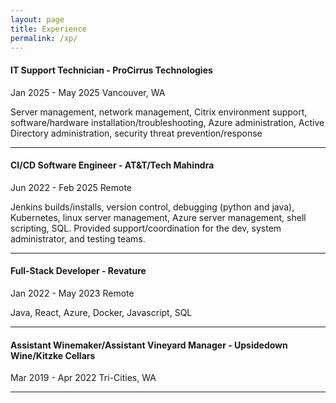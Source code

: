 ```yaml
---
layout: page
title: Experience
permalink: /xp/
---
```


#### IT Support Technician - ProCirrus Technologies
Jan 2025 - May 2025
Vancouver, WA

Server management, network management, Citrix environment support, software/hardware installation/troubleshooting, Azure administration, Active Directory administration, security threat prevention/response

---
#### CI/CD Software Engineer - AT&T/Tech Mahindra
Jun 2022 - Feb 2025
Remote

Jenkins builds/installs, version control, debugging (python and java), Kubernetes, linux server management, Azure server management, shell scripting, SQL.  Provided support/coordination for the dev, system administrator, and testing teams.

---
#### Full-Stack Developer - Revature
Jan 2022 - May 2023
Remote

Java, React, Azure, Docker, Javascript, SQL

---

#### Assistant Winemaker/Assistant Vineyard Manager - Upsidedown Wine/Kitzke Cellars
Mar 2019 - Apr 2022
Tri-Cities, WA

---
